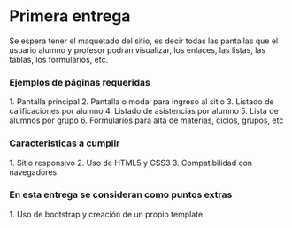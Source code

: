 <h1>Primera entrega</h1>
Se espera tener el maquetado del sitio, es decir todas las pantallas que el usuario alumno y profesor podrán visualizar, los enlaces, las listas, las tablas, los formularios, etc.  
  
<h3>Ejemplos de páginas requeridas</h3>
1. Pantalla principal  
2. Pantalla o modal para ingreso al sitio  
3. Listado de calificaciones por alumno  
4. Listado de asistencias por alumno  
5. Lista de alumnos por grupo  
6. Formularios para alta de materias, ciclos, grupos, etc  
  
<h3>Caracteristicas a cumplir</h3>
1. Sitio responsivo  
2. Uso de HTML5 y CSS3  
3. Compatibilidad con navegadores  
  
<h3>En esta entrega se consideran como puntos extras</h3>
1. Uso de bootstrap y creación de un propio template  

